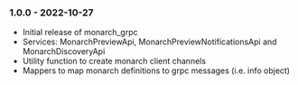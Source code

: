 ### 1.0.0 - 2022-10-27
- Initial release of monarch_grpc
- Services: MonarchPreviewApi, MonarchPreviewNotificationsApi and MonarchDiscoveryApi
- Utility function to create monarch client channels
- Mappers to map monarch definitions to grpc messages (i.e. info object)
